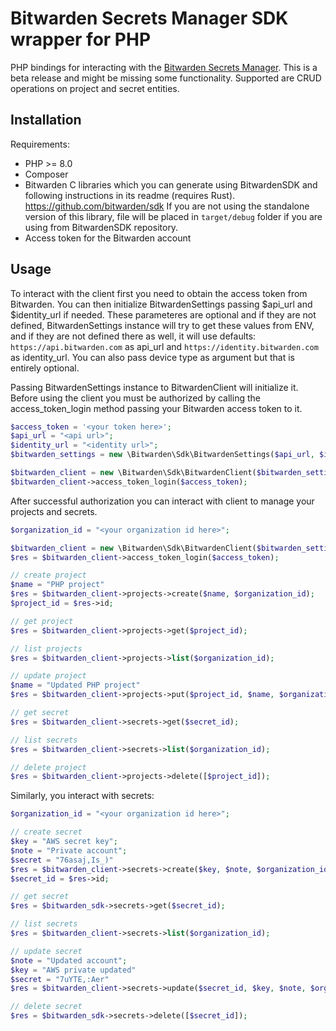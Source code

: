 # Bitwarden Secrets Manager SDK wrapper for PHP

PHP bindings for interacting with the [Bitwarden Secrets Manager]. This is a beta release and might be missing some functionality.
Supported are CRUD operations on project and secret entities.

## Installation

Requirements:
- PHP >= 8.0
- Composer
- Bitwarden C libraries which you can generate using BitwardenSDK and following instructions in its readme (requires Rust). https://github.com/bitwarden/sdk
If you are not using the standalone version of this library, file will be placed in `target/debug` folder if you are using from BitwardenSDK repository.
- Access token for the Bitwarden account


## Usage

To interact with the client first you need to obtain the access token from Bitwarden.
You can then initialize BitwardenSettings passing $api_url and $identity_url if needed. These parameteres are
optional and if they are not defined, BitwardenSettings instance will try to get these values from ENV, and
if they are not defined there as well, it will use defaults: `https://api.bitwarden.com` as api_url and
`https://identity.bitwarden.com` as identity_url. You can also pass device type as argument but that is entirely
optional.

Passing BitwardenSettings instance to BitwardenClient will initialize it. Before using the client you must
be authorized by calling the access_token_login method passing your Bitwarden access token to it.


```php
$access_token = '<your token here>';
$api_url = "<api url>";
$identity_url = "<identity url>";
$bitwarden_settings = new \Bitwarden\Sdk\BitwardenSettings($api_url, $identity_url);

$bitwarden_client = new \Bitwarden\Sdk\BitwardenClient($bitwarden_settings);
$bitwarden_client->access_token_login($access_token);
```

After successful authorization you can interact with client to manage your projects and secrets.
```php
$organization_id = "<your organization id here>";

$bitwarden_client = new \Bitwarden\Sdk\BitwardenClient($bitwarden_settings);
$res = $bitwarden_client->access_token_login($access_token);

// create project
$name = "PHP project"
$res = $bitwarden_client->projects->create($name, $organization_id);
$project_id = $res->id;

// get project
$res = $bitwarden_client->projects->get($project_id);

// list projects
$res = $bitwarden_client->projects->list($organization_id);

// update project
$name = "Updated PHP project"
$res = $bitwarden_client->projects->put($project_id, $name, $organization_id);

// get secret
$res = $bitwarden_client->secrets->get($secret_id);

// list secrets
$res = $bitwarden_client->secrets->list($organization_id);

// delete project
$res = $bitwarden_client->projects->delete([$project_id]);

```

Similarly, you interact with secrets:
```php
$organization_id = "<your organization id here>";

// create secret
$key = "AWS secret key";
$note = "Private account";
$secret = "76asaj,Is_)"
$res = $bitwarden_client->secrets->create($key, $note, $organization_id, [$project_id], $secret);
$secret_id = $res->id;

// get secret
$res = $bitwarden_sdk->secrets->get($secret_id);

// list secrets
$res = $bitwarden_client->secrets->list($organization_id);

// update secret
$note = "Updated account";
$key = "AWS private updated"
$secret = "7uYTE,:Aer"
$res = $bitwarden_client->secrets->update($secret_id, $key, $note, $organization_id, [$project_id], $secret);

// delete secret
$res = $bitwarden_sdk->secrets->delete([$secret_id]);
```


[Bitwarden Secrets Manager]: https://bitwarden.com/products/secrets-manager/
